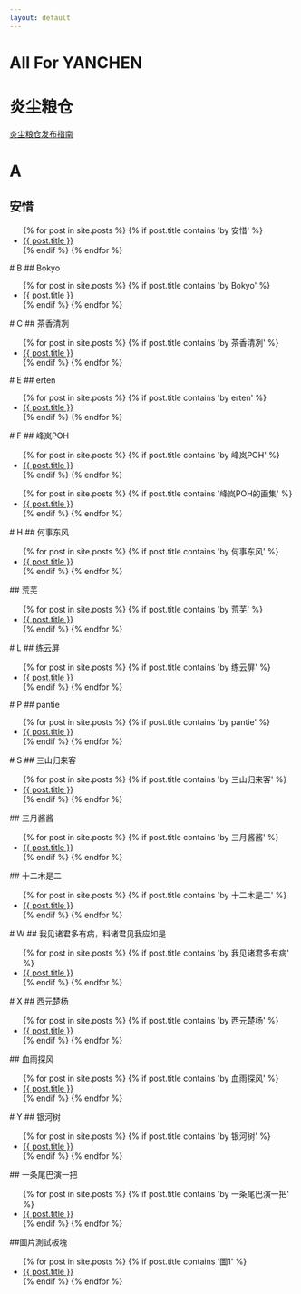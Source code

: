 ```yaml
---
layout: default
---
```

# All For YANCHEN
# 炎尘粮仓

[炎尘粮仓发布指南](https://allforyanchen.github.io/postinstruction.html)
<br>
# A
## 安惜
<ul>
  {% for post in site.posts %}
    {% if post.title contains 'by 安惜' %}
      <li>
        <a href="{{ post.url }}">{{ post.title }}</a>
      </li>
    {% endif %}
  {% endfor %}
</ul>
# B
## Bokyo
<ul>
  {% for post in site.posts %}
    {% if post.title contains 'by Bokyo' %}
      <li>
        <a href="{{ post.url }}">{{ post.title }}</a>
      </li>
    {% endif %}
  {% endfor %}
</ul>
# C
## 茶香清冽
<ul>
  {% for post in site.posts %}
    {% if post.title contains 'by 茶香清冽' %}
      <li>
        <a href="{{ post.url }}">{{ post.title }}</a>
      </li>
    {% endif %}
  {% endfor %}
</ul>
# E
## erten
<ul>
  {% for post in site.posts %}
    {% if post.title contains 'by erten' %}
      <li>
        <a href="{{ post.url }}">{{ post.title }}</a>
      </li>
    {% endif %}
  {% endfor %}
</ul>
# F
## 峰岚POH
<ul>
  {% for post in site.posts %}
    {% if post.title contains 'by 峰岚POH' %}
      <li>
        <a href="{{ post.url }}">{{ post.title }}</a>
      </li>
    {% endif %}
  {% endfor %}
</ul>
<ul>
  {% for post in site.posts %}
    {% if post.title contains '峰岚POH的画集' %}
      <li>
        <a href="{{ post.url }}">{{ post.title }}</a>
      </li>
    {% endif %}
  {% endfor %}
</ul>
# H
## 何事东风
<ul>
  {% for post in site.posts %}
    {% if post.title contains 'by 何事东风' %}
      <li>
        <a href="{{ post.url }}">{{ post.title }}</a>
      </li>
    {% endif %}
  {% endfor %}
</ul>
## 荒芜
<ul>
  {% for post in site.posts %}
    {% if post.title contains 'by 荒芜' %}
      <li>
        <a href="{{ post.url }}">{{ post.title }}</a>
      </li>
    {% endif %}
  {% endfor %}
</ul>
# L
## 练云屏
<ul>
  {% for post in site.posts %}
    {% if post.title contains 'by 练云屏' %}
      <li>
        <a href="{{ post.url }}">{{ post.title }}</a>
      </li>
    {% endif %}
  {% endfor %}
</ul>
# P
## pantie
<ul>
  {% for post in site.posts %}
    {% if post.title contains 'by pantie' %}
      <li>
        <a href="{{ post.url }}">{{ post.title }}</a>
      </li>
    {% endif %}
  {% endfor %}
</ul>
# S
## 三山归来客
<ul>
  {% for post in site.posts %}
    {% if post.title contains 'by 三山归来客' %}
      <li>
        <a href="{{ post.url }}">{{ post.title }}</a>
      </li>
    {% endif %}
  {% endfor %}
</ul>
## 三月酱酱
<ul>
  {% for post in site.posts %}
    {% if post.title contains 'by 三月酱酱' %}
      <li>
        <a href="{{ post.url }}">{{ post.title }}</a>
      </li>
    {% endif %}
  {% endfor %}
</ul>
## 十二木是二
<ul>
  {% for post in site.posts %}
    {% if post.title contains 'by 十二木是二' %}
      <li>
        <a href="{{ post.url }}">{{ post.title }}</a>
      </li>
    {% endif %}
  {% endfor %}
</ul>
# W
## 我见诸君多有病，料诸君见我应如是
<ul>
  {% for post in site.posts %}
    {% if post.title contains 'by 我见诸君多有病' %}
      <li>
        <a href="{{ post.url }}">{{ post.title }}</a>
      </li>
    {% endif %}
  {% endfor %}
</ul>
# X
## 西元楚杨
<ul>
  {% for post in site.posts %}
    {% if post.title contains 'by 西元楚杨' %}
      <li>
        <a href="{{ post.url }}">{{ post.title }}</a>
      </li>
    {% endif %}
  {% endfor %}
</ul>
## 血雨探风
<ul>
  {% for post in site.posts %}
    {% if post.title contains 'by 血雨探风' %}
      <li>
        <a href="{{ post.url }}">{{ post.title }}</a>
      </li>
    {% endif %}
  {% endfor %}
</ul>
# Y
## 银河树
<ul>
  {% for post in site.posts %}
    {% if post.title contains 'by 银河树' %}
      <li>
        <a href="{{ post.url }}">{{ post.title }}</a>
      </li>
    {% endif %}
  {% endfor %}
</ul>
## 一条尾巴演一把
<ul>
  {% for post in site.posts %}
    {% if post.title contains 'by 一条尾巴演一把' %}
      <li>
        <a href="{{ post.url }}">{{ post.title }}</a>
      </li>
    {% endif %}
  {% endfor %}
</ul>

##圖片測試板塊
<ul>
  {% for post in site.posts %}
    {% if post.title contains '圖1' %}
      <li>
        <a href="{{ post.url }}">{{ post.title }}</a>
      </li>
    {% endif %}
  {% endfor %}
</ul>
